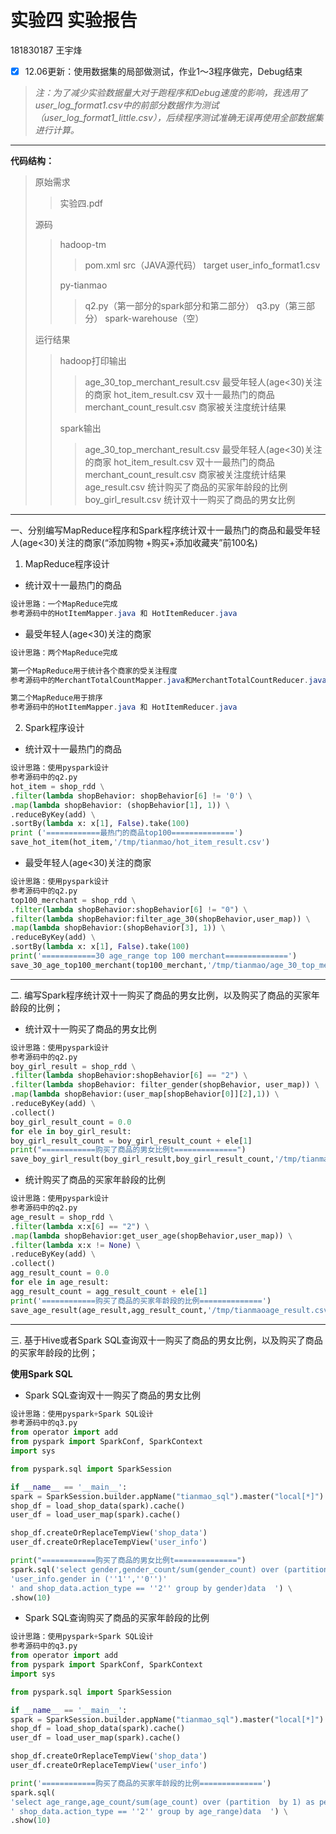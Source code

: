# 实验四 实验报告

181830187 王宇烽

* [x] 12.06更新：使用数据集的局部做测试，作业1～3程序做完，Debug结束

> *注：为了减少实验数据量大对于跑程序和Debug速度的影响，我选用了user_log_format1.csv中的前部分数据作为测试（user_log_format1_little.csv），后续程序测试准确无误再使用全部数据集进行计算。*

---

**代码结构：**

> 原始需求
> 
> > 实验四.pdf
> 
> 源码
> 
> > hadoop-tm
> > 
> > > pom.xml
> > > src（JAVA源代码）
> > > target
> > > user_info_format1.csv
> > 
> > py-tianmao
> > 
> > > q2.py（第一部分的spark部分和第二部分）
> > > q3.py（第三部分）
> > > spark-warehouse（空）
> 
> 运行结果
> 
> > hadoop打印输出
> > 
> > > age_30_top_merchant_result.csv 最受年轻人(age<30)关注的商家
> > > hot_item_result.csv 双十一最热门的商品
> > > merchant_count_result.csv 商家被关注度统计结果
> > 
> > spark输出
> > 
> > > age_30_top_merchant_result.csv 最受年轻人(age<30)关注的商家
> > > hot_item_result.csv 双十一最热门的商品
> > > merchant_count_result.csv 商家被关注度统计结果
> > > age_result.csv 统计购买了商品的买家年龄段的比例
> > > boy_girl_result.csv 统计双十一购买了商品的男女比例

---



一、分别编写MapReduce程序和Spark程序统计双十一最热门的商品和最受年轻人(age<30)关注的商家(“添加购物 +购买+添加收藏夹”前100名)

1. MapReduce程序设计

* 统计双十一最热门的商品

```java
设计思路：一个MapReduce完成
参考源码中的HotItemMapper.java 和 HotItemReducer.java
```

* 最受年轻人(age<30)关注的商家

```java
设计思路：两个MapReduce完成 

第一个MapReduce用于统计各个商家的受关注程度
参考源码中的MerchantTotalCountMapper.java和MerchantTotalCountReducer.java

第二个MapReduce用于排序
参考源码中的HotItemMapper.java 和 HotItemReducer.java
```

2. Spark程序设计

* 统计双十一最热门的商品

```python
设计思路：使用pyspark设计
参考源码中的q2.py 
hot_item = shop_rdd \
.filter(lambda shopBehavior: shopBehavior[6] != '0') \
.map(lambda shopBehavior: (shopBehavior[1], 1)) \
.reduceByKey(add) \
.sortBy(lambda x: x[1], False).take(100)
print ('============最热门的商品top100==============')
save_hot_item(hot_item,'/tmp/tianmao/hot_item_result.csv')
```

* 最受年轻人(age<30)关注的商家

```python
设计思路：使用pyspark设计
参考源码中的q2.py 
top100_merchant = shop_rdd \
.filter(lambda shopBehavior:shopBehavior[6] != "0") \
.filter(lambda shopBehavior:filter_age_30(shopBehavior,user_map)) \
.map(lambda shopBehavior:(shopBehavior[3], 1)) \
.reduceByKey(add) \
.sortBy(lambda x: x[1], False).take(100)
print('============30 age_range top 100 merchant==============')
save_30_age_top100_merchant(top100_merchant,'/tmp/tianmao/age_30_top_merchant_result.csv')
```

---



二. 编写Spark程序统计双十一购买了商品的男女比例，以及购买了商品的买家年龄段的比例；

* 统计双十一购买了商品的男女比例

```python
设计思路：使用pyspark设计
参考源码中的q2.py 
boy_girl_result = shop_rdd \
.filter(lambda shopBehavior:shopBehavior[6] == "2") \
.filter(lambda shopBehavior: filter_gender(shopBehavior, user_map)) \
.map(lambda shopBehavior:(user_map[shopBehavior[0]][2],1)) \
.reduceByKey(add) \
.collect()
boy_girl_result_count = 0.0
for ele in boy_girl_result:
boy_girl_result_count = boy_girl_result_count + ele[1]
print("============购买了商品的男⼥⽐例t==============")
save_boy_girl_result(boy_girl_result,boy_girl_result_count,'/tmp/tianmao/boy_girl_result.csv')
```

* 统计购买了商品的买家年龄段的比例

```python
设计思路：使用pyspark设计
参考源码中的q2.py 
age_result = shop_rdd \
.filter(lambda x:x[6] == "2") \
.map(lambda shopBehavior:get_user_age(shopBehavior,user_map)) \
.filter(lambda x:x != None) \
.reduceByKey(add) \
.collect()
agg_result_count = 0.0
for ele in age_result:
agg_result_count = agg_result_count + ele[1]
print('============购买了商品的买家年龄段的比例==============')
save_age_result(age_result,agg_result_count,'/tmp/tianmaoage_result.csv')
```

---



三. 基于Hive或者Spark SQL查询双十一购买了商品的男女比例，以及购买了商品的买家年龄段的比例；

**使用Spark SQL**

* Spark SQL查询双十一购买了商品的男女比例

```python
设计思路：使用pyspark+Spark SQL设计
参考源码中的q3.py
from operator import add
from pyspark import SparkConf, SparkContext
import sys

from pyspark.sql import SparkSession

if __name__ == '__main__':
spark = SparkSession.builder.appName("tianmao_sql").master("local[*]").getOrCreate()
shop_df = load_shop_data(spark).cache()
user_df = load_user_map(spark).cache()

shop_df.createOrReplaceTempView('shop_data')
user_df.createOrReplaceTempView('user_info')

print("============购买了商品的男⼥⽐例t==============")
spark.sql('select gender,gender_count/sum(gender_count) over (partition  by 1) as percent from (select count(*)as gender_count,gender from shop_data join user_info on(user_info.user_id = shop_data.user_id) where '
'user_info.gender in (''1'',''0'')'
' and shop_data.action_type == ''2'' group by gender)data  ') \
.show(10)
```

* Spark SQL查询购买了商品的买家年龄段的比例

```python
设计思路：使用pyspark+Spark SQL设计
参考源码中的q3.py
from operator import add
from pyspark import SparkConf, SparkContext
import sys

from pyspark.sql import SparkSession

if __name__ == '__main__':
spark = SparkSession.builder.appName("tianmao_sql").master("local[*]").getOrCreate()
shop_df = load_shop_data(spark).cache()
user_df = load_user_map(spark).cache()

shop_df.createOrReplaceTempView('shop_data')
user_df.createOrReplaceTempView('user_info')

print('============购买了商品的买家年龄段的比例==============')
spark.sql(
'select age_range,age_count/sum(age_count) over (partition  by 1) as percent from (select count(*)as age_count,age_range from shop_data join user_info on(user_info.user_id = shop_data.user_id) where '
' shop_data.action_type == ''2'' group by age_range)data  ') \
.show(10)
```

